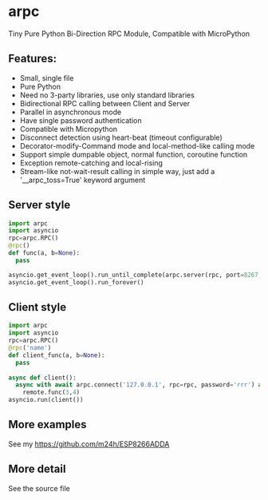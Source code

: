 # arpc
Tiny Pure Python Bi-Direction RPC Module, Compatible with MicroPython

## Features:

* Small, single file
* Pure Python
* Need no 3-party libraries, use only standard libraries
* Bidirectional RPC calling between Client and Server
* Parallel in asynchronous mode
* Have single password authentication
* Compatible with Micropython
* Disconnect detection using heart-beat (timeout configurable)
* Decorator-modify-Command mode and local-method-like calling mode
* Support simple dumpable object, normal function, coroutine function
* Exception remote-catching and local-rising
* Stream-like not-wait-result calling in simple way, just add a '__arpc_toss=True'  keyword argument

## Server style
```python
import arpc
import asyncio
rpc=arpc.RPC()
@rpc()
def func(a, b=None):
  pass

asyncio.get_event_loop().run_until_complete(arpc.server(rpc, port=8267, password=None, hbeat=30))
asyncio.get_event_loop().run_forever()
```
## Client style
```python
import arpc
import asyncio
rpc=arpc.RPC()
@rpc('name')
def client_func(a, b=None):
  pass
  
async def client():
  async with await arpc.connect('127.0.0.1', rpc=rpc, password='rrr') as remote:
    remote.func(3,4)
asyncio.run(client())
```
  
## More examples  

See my <https://github.com/m24h/ESP8266ADDA>

## More detail

See the source file


